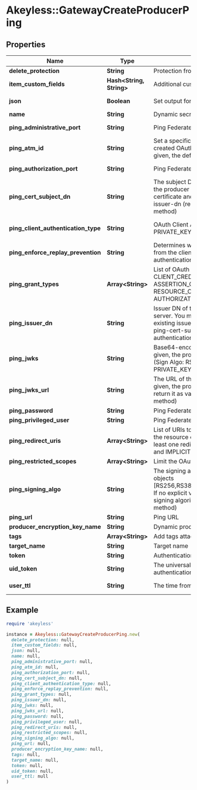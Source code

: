 # Akeyless::GatewayCreateProducerPing

## Properties

| Name | Type | Description | Notes |
| ---- | ---- | ----------- | ----- |
| **delete_protection** | **String** | Protection from accidental deletion of this object [true/false] | [optional] |
| **item_custom_fields** | **Hash&lt;String, String&gt;** | Additional custom fields to associate with the item | [optional] |
| **json** | **Boolean** | Set output format to JSON | [optional][default to false] |
| **name** | **String** | Dynamic secret name |  |
| **ping_administrative_port** | **String** | Ping Federate administrative port | [optional][default to &#39;9999&#39;] |
| **ping_atm_id** | **String** | Set a specific Access Token Management (ATM) instance for the created OAuth Client by providing the ATM Id. If no explicit value is given, the default pingfederate server ATM will be set. | [optional] |
| **ping_authorization_port** | **String** | Ping Federate authorization port | [optional][default to &#39;9031&#39;] |
| **ping_cert_subject_dn** | **String** | The subject DN of the client certificate. If no explicit value is given, the producer will create CA certificate and matched client certificate and return it as value. Used in conjunction with ping-issuer-dn (relevant for CLIENT_TLS_CERTIFICATE authentication method) | [optional] |
| **ping_client_authentication_type** | **String** | OAuth Client Authentication Type [CLIENT_SECRET, PRIVATE_KEY_JWT, CLIENT_TLS_CERTIFICATE] | [optional][default to &#39;CLIENT_SECRET&#39;] |
| **ping_enforce_replay_prevention** | **String** | Determines whether PingFederate requires a unique signed JWT from the client for each action (relevant for PRIVATE_KEY_JWT authentication method) [true/false] | [optional][default to &#39;false&#39;] |
| **ping_grant_types** | **Array&lt;String&gt;** | List of OAuth client grant types [IMPLICIT, AUTHORIZATION_CODE, CLIENT_CREDENTIALS, TOKEN_EXCHANGE, REFRESH_TOKEN, ASSERTION_GRANTS, PASSWORD, RESOURCE_OWNER_CREDENTIALS]. If no explicit value is given, AUTHORIZATION_CODE will be selected as default. | [optional] |
| **ping_issuer_dn** | **String** | Issuer DN of trusted CA certificate that imported into Ping Federate server. You may select \\\&quot;Trust Any\\\&quot; to trust all the existing issuers in Ping Federate server. Used in conjunction with ping-cert-subject-dn (relevant for CLIENT_TLS_CERTIFICATE authentication method) | [optional] |
| **ping_jwks** | **String** | Base64-encoded JSON Web Key Set (JWKS). If no explicit value is given, the producer will create JWKs and matched signed JWT (Sign Algo: RS256) and return it as value (relevant for PRIVATE_KEY_JWT authentication method) | [optional] |
| **ping_jwks_url** | **String** | The URL of the JSON Web Key Set (JWKS). If no explicit value is given, the producer will create JWKs and matched signed JWT and return it as value (relevant for PRIVATE_KEY_JWT authentication method) | [optional] |
| **ping_password** | **String** | Ping Federate privileged user password | [optional] |
| **ping_privileged_user** | **String** | Ping Federate privileged user | [optional] |
| **ping_redirect_uris** | **Array&lt;String&gt;** | List of URIs to which the OAuth authorization server may redirect the resource owner&#39;s user agent after authorization is obtained. At least one redirection URI is required for the AUTHORIZATION_CODE and IMPLICIT grant types. | [optional] |
| **ping_restricted_scopes** | **Array&lt;String&gt;** | Limit the OAuth client to specific scopes list | [optional] |
| **ping_signing_algo** | **String** | The signing algorithm that the client must use to sign its request objects [RS256,RS384,RS512,ES256,ES384,ES512,PS256,PS384,PS512] If no explicit value is given, the client can use any of the supported signing algorithms (relevant for PRIVATE_KEY_JWT authentication method) | [optional] |
| **ping_url** | **String** | Ping URL | [optional] |
| **producer_encryption_key_name** | **String** | Dynamic producer encryption key | [optional] |
| **tags** | **Array&lt;String&gt;** | Add tags attached to this object | [optional] |
| **target_name** | **String** | Target name | [optional] |
| **token** | **String** | Authentication token (see &#x60;/auth&#x60; and &#x60;/configure&#x60;) | [optional] |
| **uid_token** | **String** | The universal identity token, Required only for universal_identity authentication | [optional] |
| **user_ttl** | **String** | The time from dynamic secret creation to expiration. | [optional][default to &#39;60m&#39;] |

## Example

```ruby
require 'akeyless'

instance = Akeyless::GatewayCreateProducerPing.new(
  delete_protection: null,
  item_custom_fields: null,
  json: null,
  name: null,
  ping_administrative_port: null,
  ping_atm_id: null,
  ping_authorization_port: null,
  ping_cert_subject_dn: null,
  ping_client_authentication_type: null,
  ping_enforce_replay_prevention: null,
  ping_grant_types: null,
  ping_issuer_dn: null,
  ping_jwks: null,
  ping_jwks_url: null,
  ping_password: null,
  ping_privileged_user: null,
  ping_redirect_uris: null,
  ping_restricted_scopes: null,
  ping_signing_algo: null,
  ping_url: null,
  producer_encryption_key_name: null,
  tags: null,
  target_name: null,
  token: null,
  uid_token: null,
  user_ttl: null
)
```

